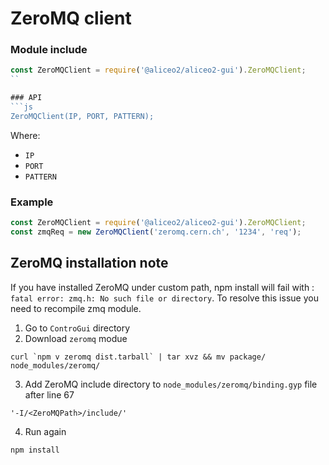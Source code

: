 # ZeroMQ client

### Module include
```js
const ZeroMQClient = require('@aliceo2/aliceo2-gui').ZeroMQClient;
``

### API
```js
ZeroMQClient(IP, PORT, PATTERN);
```
Where:
 * `IP`
 * `PORT`
 * `PATTERN`

### Example
```js
const ZeroMQClient = require('@aliceo2/aliceo2-gui').ZeroMQClient;
const zmqReq = new ZeroMQClient('zeromq.cern.ch', '1234', 'req');
```

## ZeroMQ installation note
If you have installed ZeroMQ under custom path, npm install will fail with : `fatal error: zmq.h: No such file or directory`.
To resolve this issue you need to recompile zmq module.

1. Go to `ControGui` directory
2. Download `zeromq` modue
 ```
 curl `npm v zeromq dist.tarball` | tar xvz && mv package/ node_modules/zeromq/
 ```
3. Add ZeroMQ include directory to `node_modules/zeromq/binding.gyp` file after line 67
 ```
 '-I/<ZeroMQPath>/include/'
 ```
4. Run again 
 ```
 npm install
 ```
